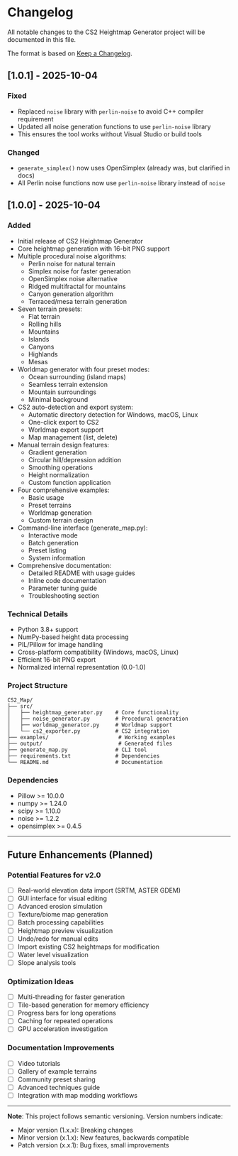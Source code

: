 # Changelog

All notable changes to the CS2 Heightmap Generator project will be documented in this file.

The format is based on [Keep a Changelog](https://keepachangelog.com/en/1.0.0/).

## [1.0.1] - 2025-10-04

### Fixed
- Replaced `noise` library with `perlin-noise` to avoid C++ compiler requirement
- Updated all noise generation functions to use `perlin-noise` library
- This ensures the tool works without Visual Studio or build tools

### Changed
- `generate_simplex()` now uses OpenSimplex (already was, but clarified in docs)
- All Perlin noise functions now use `perlin-noise` library instead of `noise`

## [1.0.0] - 2025-10-04

### Added
- Initial release of CS2 Heightmap Generator
- Core heightmap generation with 16-bit PNG support
- Multiple procedural noise algorithms:
  - Perlin noise for natural terrain
  - Simplex noise for faster generation
  - OpenSimplex noise alternative
  - Ridged multifractal for mountains
  - Canyon generation algorithm
  - Terraced/mesa terrain generation
- Seven terrain presets:
  - Flat terrain
  - Rolling hills
  - Mountains
  - Islands
  - Canyons
  - Highlands
  - Mesas
- Worldmap generator with four preset modes:
  - Ocean surrounding (island maps)
  - Seamless terrain extension
  - Mountain surroundings
  - Minimal background
- CS2 auto-detection and export system:
  - Automatic directory detection for Windows, macOS, Linux
  - One-click export to CS2
  - Worldmap export support
  - Map management (list, delete)
- Manual terrain design features:
  - Gradient generation
  - Circular hill/depression addition
  - Smoothing operations
  - Height normalization
  - Custom function application
- Four comprehensive examples:
  - Basic usage
  - Preset terrains
  - Worldmap generation
  - Custom terrain design
- Command-line interface (generate_map.py):
  - Interactive mode
  - Batch generation
  - Preset listing
  - System information
- Comprehensive documentation:
  - Detailed README with usage guides
  - Inline code documentation
  - Parameter tuning guide
  - Troubleshooting section

### Technical Details
- Python 3.8+ support
- NumPy-based height data processing
- PIL/Pillow for image handling
- Cross-platform compatibility (Windows, macOS, Linux)
- Efficient 16-bit PNG export
- Normalized internal representation (0.0-1.0)

### Project Structure
```
CS2_Map/
├── src/
│   ├── heightmap_generator.py    # Core functionality
│   ├── noise_generator.py        # Procedural generation
│   ├── worldmap_generator.py     # Worldmap support
│   └── cs2_exporter.py           # CS2 integration
├── examples/                      # Working examples
├── output/                        # Generated files
├── generate_map.py               # CLI tool
├── requirements.txt              # Dependencies
└── README.md                     # Documentation
```

### Dependencies
- Pillow >= 10.0.0
- numpy >= 1.24.0
- scipy >= 1.10.0
- noise >= 1.2.2
- opensimplex >= 0.4.5

---

## Future Enhancements (Planned)

### Potential Features for v2.0
- [ ] Real-world elevation data import (SRTM, ASTER GDEM)
- [ ] GUI interface for visual editing
- [ ] Advanced erosion simulation
- [ ] Texture/biome map generation
- [ ] Batch processing capabilities
- [ ] Heightmap preview visualization
- [ ] Undo/redo for manual edits
- [ ] Import existing CS2 heightmaps for modification
- [ ] Water level visualization
- [ ] Slope analysis tools

### Optimization Ideas
- [ ] Multi-threading for faster generation
- [ ] Tile-based generation for memory efficiency
- [ ] Progress bars for long operations
- [ ] Caching for repeated operations
- [ ] GPU acceleration investigation

### Documentation Improvements
- [ ] Video tutorials
- [ ] Gallery of example terrains
- [ ] Community preset sharing
- [ ] Advanced techniques guide
- [ ] Integration with map modding workflows

---

**Note**: This project follows semantic versioning. Version numbers indicate:
- Major version (1.x.x): Breaking changes
- Minor version (x.1.x): New features, backwards compatible
- Patch version (x.x.1): Bug fixes, small improvements
